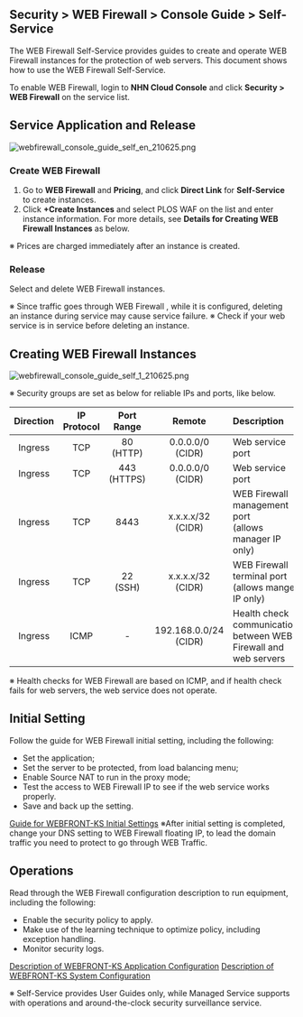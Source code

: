 ## Security > WEB Firewall > Console Guide > Self-Service

The WEB Firewall Self-Service provides guides to create and operate  WEB Firewall instances for the protection of web servers. 
This document shows how to use the WEB Firewall Self-Service. 

To enable WEB Firewall, login to **NHN Cloud Console** and click **Security > WEB Firewall** on the service list. 

## Service Application and Release 

![webfirewall_console_guide_self_en_210625.png](https://static.toastoven.net/prod_web_firewall/webfirewall_console_guide_self_en_210625.png)

### Create WEB Firewall 

1. Go to **WEB Firewall** and **Pricing**, and click **Direct Link** for **Self-Service** to create instances. 
2. Click **+Create Instances** and select PLOS WAF on the list and enter instance information. For more details, see **Details for Creating WEB Firewall Instances** as below. 

※ Prices are charged immediately after an instance is created. 

### Release 

Select and delete WEB Firewall instances. 

※ Since traffic goes through WEB Firewall , while it is configured, deleting an instance during service may cause service failure. 
※ Check if your web service is in service before deleting an instance. 

## Creating WEB Firewall Instances 

![webfirewall_console_guide_self_1_210625.png](https://static.toastoven.net/prod_web_firewall/webfirewall_console_guide_self_1_210625.png)

※ Security groups are set as below for reliable IPs and ports, like below.  

| Direction | IP Protocol | Port Range | Remote | Description |
| :-------: | :-----: | :---: | :---: | :--- |
| Ingress | TCP | 80 (HTTP) | 0.0.0.0/0 (CIDR) | Web service port |
| Ingress | TCP | 443 (HTTPS) | 0.0.0.0/0 (CIDR) | Web service port |
| Ingress | TCP | 8443 | x.x.x.x/32 (CIDR) | WEB Firewall management port <br />(allows manager IP only) |
| Ingress | TCP | 22 (SSH) | x.x.x.x/32 (CIDR) | WEB Firewall terminal port<br />(allows manger IP only) |
| Ingress | ICMP | - | 192.168.0.0/24 (CIDR) | Health check communication between WEB Firewall and web servers |

※ Health checks for WEB Firewall are based on ICMP, and if health check fails for web servers, the web service does not operate.    

## Initial Setting 

Follow the guide for WEB Firewall initial setting, including the following: 

* Set the application; 
* Set the server to be protected, from load balancing menu; 
* Enable Source NAT to run in the proxy mode;
* Test the access to WEB Firewall IP to see if the web service works properly. 
* Save and back up the setting. 

[Guide for WEBFRONT-KS Initial Settings](https://static.toastoven.net/prod_web_firewall/WEBFRONT-KS_초기%20설정%20가이드.pptx)
※After initial setting is completed, change your DNS setting to WEB Firewall floating IP, to lead the domain traffic you need to protect to go through WEB Traffic. 

## Operations 

Read through the WEB Firewall configuration description to run equipment, including the following: 

* Enable the security policy to apply. 
* Make use of the learning technique to optimize policy, including exception handling.  
* Monitor security logs. 

[Description of WEBFRONT-KS Application Configuration](https://static.toastoven.net/prod_web_firewall/WEBFRONT-KS_애플리케이션%20구성%20설명서.pdf)
[Description of WEBFRONT-KS System Configuration](https://static.toastoven.net/prod_web_firewall/WEBFRONT-KS_시스템%20구성%20설명서.pdf)

※ Self-Service provides User Guides only, while Managed Service supports with operations and around-the-clock security surveillance service.    
